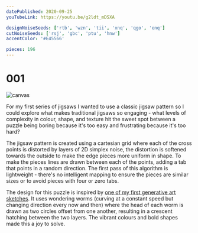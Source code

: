 ```yaml
---
datePublished: 2020-09-25
youTubeLink: https://youtu.be/g2ldt_mDSXA

designNoiseSeeds: ['rtb', 'wzn', 'tii', 'xnq', 'qgo', 'enq']
cutNoiseSeeds: ['rsj', 'gbc', 'ptu', 'hnw']
accentColor: '#E45566'

pieces: 196
---
```


# 001

![canvas](https://res.cloudinary.com/abstract-puzzles/image/upload/w_2000/001_rtb-wzn-tii-xnq-qgo-enq_rsj-gbc-ptu-hnw?raw=true)

For my first series of jigsaws I wanted to use a classic jigsaw pattern so I could explore what makes traditional jigsaws so engaging - what levels of complexity in colour, shape, and texture hit the sweet spot between a puzzle being boring because it's too easy and frustrating because it's too hard?

The jigsaw pattern is created using a cartesian grid where each of the cross points is distorted by layers of 2D simplex noise, the distortion is softened towards the outside to make the edge pieces more uniform in shape. To make the pieces lines are drawn between each of the points, adding a tab that points in a random direction. The first pass of this algorithm is lightweight - there's no intelligent mapping to ensure the pieces are similar sizes or to avoid pieces with four or zero tabs.

The design for this puzzle is inspired by [one of my first generative art sketches](https://twitter.com/charlotte_dann/status/785482524621467650). It uses wondering worms (curving at a constant speed but changing direction every now and then) where the head of each worm is drawn as two circles offset from one another, resulting in a crescent hatching between the two layers. The vibrant colours and bold shapes made this a joy to solve.
